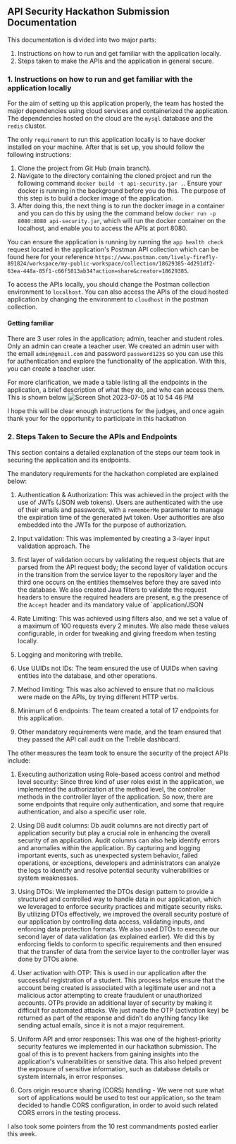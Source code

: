 ## API Security Hackathon Submission Documentation

This documentation is divided into two major parts:
1. Instructions on how to run and get familiar with the application locally.
2. Steps taken to make the APIs and the application in general secure.

### 1. Instructions on how to run and get familiar with the application locally

For the aim of setting up this application properly, the team has hosted the major dependencies
using cloud services and containerized the application. The dependencies hosted on the cloud are the `mysql`
database and the `redis` cluster.

The only `requirement` to run this application locally is to have docker installed on your machine.
After that is set up, you should follow the following instructions:

1. Clone the project from Git Hub (main branch).
2. Navigate to the directory containing the cloned project and run the following command 
`docker build -t api-security.jar .`. Ensure your docker is running in the background before you do this.
The purpose of this step is to build a docker image of the application.
3. After doing this, the next thing is to run the docker image in a container and you can do this by using the
the command below `docker run -p 8080:8080 api-security.jar`, which will run the docker container on the localhost, and
enable you to access the APIs at port 8080.

You can ensure the application is running by running the `app health check` request located in the application's Postman API collection
which can be found here for your reference `https://www.postman.com/lively-firefly-891824/workspace/my-public-workspace/collection/18629385-4d291df2-63ea-448a-85f1-c66f5813ab34?action=share&creator=18629385`.

To access the APIs locally, you should change the Postman collection environment to `localhost`. You can also access the APIs of the cloud
hosted application by changing the environment to `cloudhost` in the postman collection.

#### Getting familiar
There are 3 user roles in the application; admin, teacher and student roles. Only an admin can create a teacher user. 
We created an admin user with the email `admin@gmail.com` and password `password123$` so you can use this for authentication
and explore the functionality of the application. With this, you can create a teacher user.

For more clarification, we made a
table listing all the endpoints in the application, a brief description of what they do, and who can access them. This is shown below
![Screen Shot 2023-07-05 at 10 54 46 PM](https://github.com/Oluwatodimu/api-security-hackathon/assets/81085914/a85293a0-5670-4b8d-be94-f88c1979a8db)

I hope this will be clear enough instructions for the judges, and once again thank your for the opportunity to participate in this hackathon

### 2. Steps Taken to Secure the APIs and Endpoints

This section contains a detailed explanation of the steps our team took in
securing the application and its endpoints.

The mandatory requirements for the hackathon completed are explained below:
1. Authentication & Authorization: This was achieved in the project with the use of
JWTs (JSON web tokens). Users are authenticated with the use of their emails and passwords, with
a `rememberMe` parameter to manage the expiration time of the generated jwt token. User authorities
are also embedded into the JWTs for the purpose of authorization.


2. Input validation: This was implemented by creating a 3-layer input validation approach. The
3. first layer of validation occurs by validating the request objects that are parsed from the API request body;
the second layer of validation occurs in the transition from the service layer to the
repository layer and the third one occurs on the entities themselves before they are saved into the database.
We also created Java filters to validate the request headers to ensure the required headers
are present, e.g the presence of the `Accept` header and its mandatory value of `application/JSON


4. Rate Limiting: This was achieved using filters also, and we set a value of a maximum of 100 requests every 
2 minutes. We also made these values configurable, in order for tweaking and giving freedom when testing locally.


5. Logging and monitoring with treblle.


6. Use UUIDs not IDs: The team ensured the use of UUIDs when saving entities into the database, and other operations.


7. Method limiting: This was also achieved to ensure that no malicious were made on the APIs, by trying 
different HTTP verbs.


8. Minimum of 6 endpoints: The team created a total of 17 endpoints for this application.


9. Other mandatory requirements were made, and the team ensured that they passed the API call
audit on the Treblle dashboard.

The other measures the team took to ensure the security of the project APIs include:
1. Executing authorization using Role-based access control and method level security: Since three kind of
user roles exist in the application, we implemented the authorization at the method level, the controller
methods in the controller layer of the application. So now, there are some endpoints that require only authentication,
and some that require authentication, and also a specific user role.


2. Using DB audit columns: Db audit columns are not directly part of application security but play a crucial role in 
enhancing the overall security of an application. Audit columns can also help identify errors and anomalies within the 
application. By capturing and logging important events, such as unexpected system behavior, failed operations, 
or exceptions, developers and administrators can analyze the logs to identify and resolve potential security 
vulnerabilities or system weaknesses.


3. Using DTOs: We implemented the DTOs design pattern to provide a structured and controlled way to handle data in our 
application, which we leveraged to enforce security practices and mitigate security risks. By utilizing DTOs 
effectively, we improved the overall security posture of our application by controlling data access, validating 
inputs, and enforcing data protection formats. We also used DTOs to execute our second layer of data validation
(as explained earlier). We did this by enforcing fields to conform to specific requirements and then ensured that
the transfer of data from the service layer to the controller layer was done by DTOs alone.


4. User activation with OTP: This is used in our application after the successful registration
of a student. This process helps ensure that the account being created is associated with a legitimate user and not a 
malicious actor attempting to create fraudulent or unauthorized accounts. OTPs provide an additional layer of security 
by making it difficult for automated attacks. We just made the OTP (activation key) be returned as part of the response
and didn't do anything fancy like sending actual emails, since it is not a major requirement.


5. Uniform API and error responses: This was one of the highest-priority security features
we implemented in our hackathon submission. The goal of this is to prevent hackers from 
gaining insights into the application's vulnerabilities or sensitive data. This also helped prevent the exposure of 
sensitive information, such as database details or system internals, in error responses.


6. Cors origin resource sharing (CORS) handling - We were not sure what sort of applications
would be used to test our application, so the team decided to handle CORS configuration, in order to avoid such
related CORS errors in the testing process.


I also took some pointers from the 10 rest commandments posted earlier this week.
